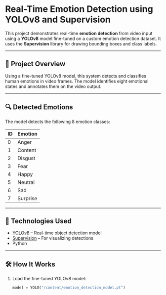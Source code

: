 # Real-Time Emotion Detection using YOLOv8 and Supervision

This project demonstrates real-time **emotion detection** from video input using a **YOLOv8** model fine-tuned on a custom emotion detection dataset. It uses the **Supervision** library for drawing bounding boxes and class labels.

---

## 📂 Project Overview

Using a fine-tuned YOLOv8 model, this system detects and classifies human emotions in video frames. The model identifies eight emotional states and annotates them on the video output.

---

## 🔍 Detected Emotions

The model detects the following 8 emotion classes:

| ID | Emotion   |
|----|-----------|
| 0  | Anger     |
| 1  | Content   |
| 2  | Disgust   |
| 3  | Fear      |
| 4  | Happy     |
| 5  | Neutral   |
| 6  | Sad       |
| 7  | Surprise  |

---

## 🚀 Technologies Used

- [YOLOv8](https://github.com/ultralytics/ultralytics) – Real-time object detection model
- [Supervision](https://github.com/roboflow/supervision) – For visualizing detections
- Python

---

## 🛠️ How It Works

1. Load the fine-tuned YOLOv8 model:
   ```python
   model = YOLO("/content/emotion_detection_model.pt")
